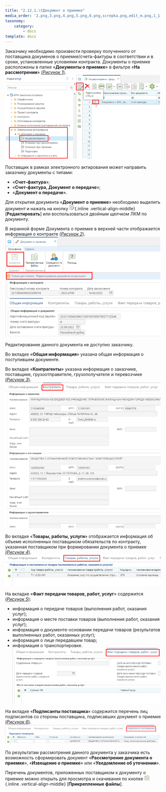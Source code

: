 ```yaml
---
title: "2.12.1.\tДокумент о приемке"
media_order: '2.png,3.png,4.png,5.png,6.png,screpka.png,edit_m.png,1_1.png'
taxonomy:
    category:
        - docs
template: docs
---
```


Заказчику необходимо произвести проверку полученного от поставщика докуменов о приемке/счета-фактуры в соответствии и в сроки, установленные условиями контракта.
Документы о приемке расположены в папке «**Документы о приемке**» в фильтре «**На рассмотрении**» [(*Рисунок 1*)](#ris-1). 
![Рисунок 1. Список документа «Документ о приемке»](1_1.png?id=ris-1)

Поставщик в рамках электронного актирования может направить заказчику документы с типами:
-	«**Счет-фактура**»;
-	«**Счет-фактура, Документ о передаче**»;
-	«**Документ о передаче**».

Для открытия документа «**Документ о приемке**» необходимо выделить документ и нажать на кнопку ![](edit_m.png){.inline .vertical-align-middle} [**Редактировать**] или воспользоваться двойным щелчком ЛКМ по документу.

В экранной форме Документа о приемке в верхней части отображается информация о контракте [(*Рисунок 2*)](#ris-2).
![Рисунок 2. Экранная форма Документа о приемке](2.png?id=ris-2)

Редактирование данного документа не доступно заказчику.

Во вкладке «**Общая информация**» указана общая информация о поступившем документе.

Во вкладке «**Контрагенты**» указана информация о заказчике, поставщике, грузоотправителе, грузополучателе и перевозчике [(*Рисунок 3*)](#ris-3).
![Рисунок 3. Вкладка «Контрагенты»](3.png?id=ris-3)

Во вкладке «**Товары, работы, услуги**» отображается информация об объеме исполненных поставщиком обязательств по контракту, указанная поставщиком при формировании документа о приемке [(*Рисунок 4*)](#ris-4).
![Рисунок 4. Вкладка «Товары, работы, услуги»](4.png?id=ris-4)

На вкладке «**Факт передачи товаров, работ, услуг**» содержится [(*Рисунок 5*)](#ris-5):
-   информация о передаче товаров (выполнения работ, оказания услуг);
-   информация о месте поставки товаров (выполнения работ, оказания услуг);
-   информация о документе-основании передачи товаров (результатов выполненных работ, оказанных услуг);
-   информация о лице передавшем товар;
-   информация о транспортировке.
![Рисунок 5. Вкладка «Факт передачи товаров, работ, услуг»](5.png?id=ris-5)

На вкладке «**Подписанты поставщика**» содержится перечень лиц подписантов со стороны поставщика, подписавших документ о приемке [(*Рисунок 6*)](#ris-6).
![Рисунок 6. Вкладка «Факт передачи товаров, работ, услуг»](6.png?id=ris-6)

По результатам рассмотрения данного документа у заказчика есть возможность сформировать документ «**Рассмотрение документа о приемке**», «**Извещение о приемке**» или «**Уведомление об уточнении**».

Перечень документов, приложенных поставщиком к документу о приемке можно открыть для просмотра и скачивания по кнопке ![](screpka.png){.inline .vertical-align-middle} [**Прикрепленные файлы**].